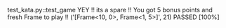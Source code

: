 test_kata.py::test_game 
YEY !! its a spare !!
You got 5 bonus points and fresh Frame to play !!
('[Frame<10, 0>, Frame<1, 5>]', 21)
PASSED                                                                                                                          [100%]


